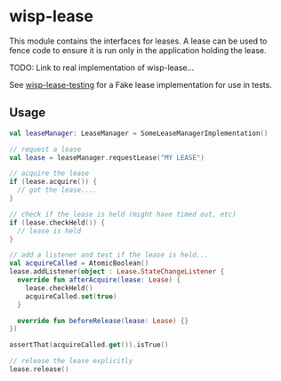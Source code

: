 # wisp-lease

This module contains the interfaces for leases.  A lease can be used to fence code to ensure
it is run only in the application holding the lease.

TODO: Link to real implementation of wisp-lease...

See [wisp-lease-testing](https://github.com/cashapp/misk/tree/master/wisp-lease-testing) for a Fake
lease implementation for use in tests.

## Usage

```kotlin
val leaseManager: LeaseManager = SomeLeaseManagerImplementation()

// request a lease
val lease = leaseManager.requestLease("MY LEASE")

// acquire the lease
if (lease.acquire()) {
  // got the lease....
}

// check if the lease is held (might have timed out, etc)
if (lease.checkHeld()) {
  // lease is held
}

// add a listener and test if the lease is held...
val acquireCalled = AtomicBoolean()
lease.addListener(object : Lease.StateChangeListener {
  override fun afterAcquire(lease: Lease) {
    lease.checkHeld()
    acquireCalled.set(true)
  }

  override fun beforeRelease(lease: Lease) {}
})

assertThat(acquireCalled.get()).isTrue()

// release the lease explicitly
lease.release()

```